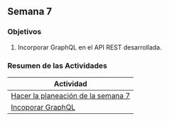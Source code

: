 ## Semana 7

### Objetivos

1. Incorporar GraphQL en el API REST desarrollada.

### Resumen de las Actividades

| Actividad                                                                        |
| -------------------------------------------------------------------------------- |
| [Hacer la planeación de la semana 7](s7_syp.md) |
| [Incoporar GraphQL](s7_graphql.md)                                            |
